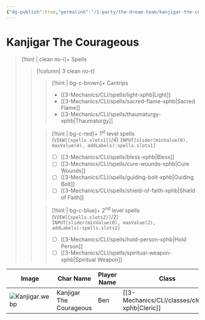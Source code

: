 ```yaml
---
{"dg-publish":true,"permalink":"/1-party/the-dream-team/kanjigar-the-courageous/","tags":["player"],"created":"2025-03-16T19:42:29.974-04:00","updated":"2025-03-26T21:14:40.468-04:00"}
---
```



# Kanjigar The Courageous

> [!hint | clean no-i]+ Spells
>> [!column| 3 clean no-t]
>>> [!hint | bg-c-brown]+ Cantrips
>>> -  [[3-Mechanics/CLI/spells/light-xphb\|Light]]
>>> - [[3-Mechanics/CLI/spells/sacred-flame-xphb\|Sacred Flame]]
>>> - [[3-Mechanics/CLI/spells/thaumaturgy-xphb\|Thaumaturgy]]
>>
>>> [!hint | bg-c-red]+ 1<sup>st</sup> level spells (`VIEW[{spells.slots1}]`/4) 
>>> `INPUT[slider(minValue(0), maxValue(4), addLabels):spells.slots1]`
>>> - [ ] [[3-Mechanics/CLI/spells/bless-xphb\|Bless]]
>>> - [ ] [[3-Mechanics/CLI/spells/cure-wounds-xphb\|Cure Wounds]]
>>> - [ ] [[3-Mechanics/CLI/spells/guiding-bolt-xphb\|Guiding Bolt]]
>>> - [ ] [[3-Mechanics/CLI/spells/shield-of-faith-xphb\|Shield of Faith]]
>>
>>> [!hint | bg-c-blue]+ 2<sup>nd</sup> level spells (`VIEW[{spells.slots2}]`/2)  
>>> `INPUT[slider(minValue(0), maxValue(2), addLabels):spells.slots2]`
>>> - [ ] [[3-Mechanics/CLI/spells/hold-person-xphb\|Hold Person]]
>>> - [ ] [[3-Mechanics/CLI/spells/spiritual-weapon-xphb\|Spiritual Weapon]]

| Image              | Char Name         | Player Name    | Class         | Race         | Level         |
| ------------------ | ----------------- | -------------- | ------------- | ------------ | ------------- |
| ![Kanjigar.webp](/img/user/z_Assets/Kanjigar.webp) | Kanjigar The Courageous | Ben | [[3-Mechanics/CLI/classes/cleric-xphb\|Cleric]] | Dwarf | 3 |
